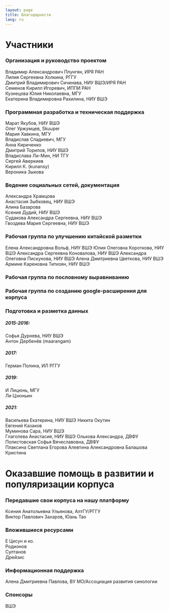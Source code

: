 ```yaml
---
layout: page
title: Благодарности
lang: ru
---
```

# Участники

### Организация и руководство проектом
Владимир Александрович Плунгян, ИРЯ РАН  
Лилия Сергеевна Холкина, РГГУ    
Дмитрий Владимирович Сичинава, НИУ ВШЭ/ИРЯ РАН    
Семенов Кирилл Игоревич, ИППИ РАН    
Кузнецова Юлия Николаевна, МГУ    
Екатерина Владимировна Рахилина, НИУ ВШЭ  

### Программная разработка и техническая поддержка
Марат Якубов, НИУ ВШЭ     
Олег Уржумцев, Skuuper   
Мария Хавкина, МГУ    
Владислав Сладкевич, МГУ    
Анна Кириченко    
Дмитрий Торилов, НИУ ВШЭ   
Владислава Ли-Мин, НИ ТГУ   
Сергей Аверкиев   
Кирилл К. (kunansy)    
Вероника Зыкова  

### Ведение социальных сетей, документация
Александра Храмцова   
Анастасия Зыбковец, НИУ ВШЭ    
Алина Базарова       
Ксения Дудий, НИУ ВШЭ    
Судакова Александра Сергеевна, НИУ ВШЭ  
Гвоздева Мария Сергеевна, НИУ ВШЭ  


### Рабочая группа по улучшению китайской разметки
Елена Александровна Вольф, НИУ ВШЭ
Юлия Олеговна Короткова, НИУ ВШЭ
Александра Сергеевна Коновалова, НИУ ВШЭ
Александра Олеговна Пискунова, НИУ ВШЭ
Алена Дмитриевна Цветкова, НИУ ВШЭ
Армине Кареновна Титизян, НИУ ВШЭ

### Рабочая группа по пословному выравниванию

### Рабочая группа по созданию google-расширения для корпуса 


### Подготовка и разметка данных
##### 2015-2016:
Софья Дурнева, НИУ ВШЭ    
Антон Дербенёв (maarangam)     
    
##### 2017:
Герман Полина, ИЛ РГГУ    
   
##### 2019:
И Лицюнь, МГУ    
Ли Цзюньин   
 
##### 2021:
Васильева Екатерина, НИУ ВШЭ
Никита Окутин   
Евгений Казаков   
Муминова Сара, НИУ ВШЭ  
Глаголева Анастасия, НИУ ВШЭ
Олькова Александра, ДВФУ  
Полистовская Софья Вячеславовна, ДВФУ    
Плаксина Светлана
Егорова Алевтина Александровна
Балашова Кристина   

# Оказавшие помощь в развитии и популяризации корпуса

### Передавшие свои корпуса на нашу платформу
Ксения Анатольевна Ульянова, АлтГУ/РГГУ    
Виктор Павлович Захаров, Юань Тао    

### Вложившиеся ресурсами
Е Цисун и ко.    
Родионов    
Султанов    
Дрейзис    

### Информационная поддержка
Алена Дмитриевна Павлова, ВУ МО/Ассоциация развития синологии 

### Спонсоры
ВШЭ    
